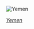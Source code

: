 
![Yemen](https://www.gstatic.com/prettyearth/assets/full/2222.jpg)

*[Yemen](https://www.google.com/maps/@16.012115,48.850762,11z/data=!3m1!1e3)*
